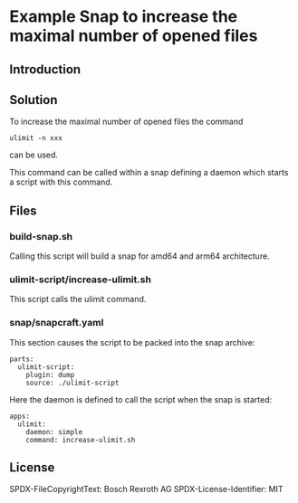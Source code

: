 # Example Snap to increase the maximal number of opened files

## Introduction

## Solution

To increase the maximal number of opened files the command

    ulimit -n xxx
    
can be used.

This command can be called within a snap defining a daemon which starts a script with this command.

## Files

### build-snap.sh

Calling this script will build a snap for amd64 and arm64 architecture.

### ulimit-script/increase-ulimit.sh

This script calls the ulimit command.

### snap/snapcraft.yaml

This section causes the script to be packed into the snap archive:

```
parts:
  ulimit-script:
    plugin: dump
    source: ./ulimit-script
```

Here the daemon is defined to call the script when the snap is started:

```
apps:
  ulimit:
    daemon: simple
    command: increase-ulimit.sh

```


## License

SPDX-FileCopyrightText: Bosch Rexroth AG
SPDX-License-Identifier: MIT
